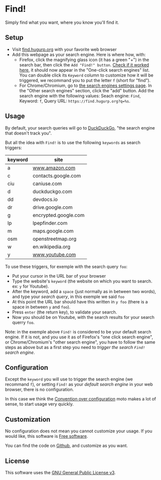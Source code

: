 # Find!

Simply find what you want, where you know you'll find it.

## Setup

* Visit [find.hugurp.org](https://find.hugurp.org) with your favorite web browser
* Add this webpage as your search engine. Here is where how, with:
  * Firefox, click the magnifying glass icon (it has a green "+") in
the search bar, then click the `Add "Find!" button`. [Check if it
worked here](about:preferences#search), it should now appear in the
"One-click search engines" list. You can double click its `Keyword`
column to customize how it will be triggered, we recommand you to put
the letter `f` (short for "find").
  * For Chrome/Chromium, go to [the search engines settings
page](chrome://settings/searchEngines). In the "Other search engines"
section, click the "add" button. Add the search engine with the
following values: Seach engine: `Find`, Keyword: `f`, Query URL: `https://find.hugurp.org?q=%s`.


## Usage

By default, your search queries will go to
[DuckDuckGo](https://duckduckgo.com), "the search engine that doesn't
track you".

But all the idea with `Find!` is to use the following `keywords` as
search triggers:

| keyword | site                 |
| ---     | ---                  |
| a       | www.amazon.com       |
| c       | contacts.google.com  |
| ciu     | caniuse.com          |
| d       | duckduckgo.com       |
| dd      | devdocs.io           |
| dr      | drive.google.com     |
| g       | encrypted.google.com |
| lp      | lpepfinder.com       |
| m       | maps.google.com      |
| osm     | openstreetmap.org    |
| w       | en.wikipedia.org     |
| y       | www.youtube.com      |


To use these triggers, for exemple with the search query `foo`:
- Put your cursor in the URL bar of your browser
- Type the website's `keyword` (the website on which you want to
  search. ex: `y` for Youtube).
- After the keyword, add a `space` (just normally as in between two
  words), and type your *search query*, in this exemple we said
  `foo`
- At this point the URL bar should have this written in `y foo` (there
  is a space in between `y` and `foo`).
- Press `enter` (the return key), to validate your search.
- Now you should be on Youtube, with the search results for your
  search querry `foo`.

Note: in the exemple above `Find!` is considered to be your default
search engine. If it is not, and you use it as of Firefox's "one click
search engine", or Chrome/Chromium's "other search engine", you have
to follow the same steps as above but as a first step you need to
*trigger the search `Find!` search engine*.

## Configuration

Except the `keyword` you will use to trigger the search engine (we
recommand `f`), or setting `Find!` as your *default search engine* in
your web browser, there is no configuration.

In this case we think the [Convention over
configuration](https://en.wikipedia.org/wiki/Convention_over_configuration)
moto makes a lot of sense, to start usage very quickly.


## Customization

No configuration does not mean you cannot customize your usage. If you
would like, this software is [Free
software](https://en.wikipedia.org/wiki/Free_software).

You can find the code on [Github](https://github.com/hugurp/find), and
customize as you want.


## License

This software uses the [GNU General Public License
v3](https://www.gnu.org/licenses/gpl.html).
